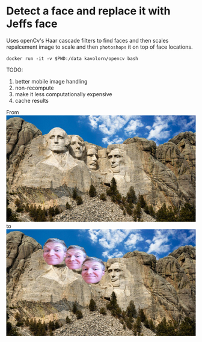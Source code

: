 # Detect a face and replace it with Jeffs face


Uses openCv's Haar cascade filters to find faces and then scales repalcement image to scale and then `photoshops` it on top of face locations.

```
docker run -it -v $PWD:/data kavolorn/opencv bash
```
TODO:

1. better mobile image handling
2. non-recompute
3. make it less computationally expensive
4. cache results


From
![alt text](https://github.com/townie/jeff_face_replace/blob/main/imgs/mntrush.jpg?raw=true)
to
![alt text](https://github.com/townie/jeff_face_replace/blob/main/imgs/mntrush_fin.jpg?raw=true)
